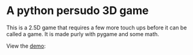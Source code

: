 # A python persudo 3D game
This is a 2.5D game that requires a few more touch ups before it can be called a game.
It is made purly with pygame and some math.

View the [demo](https://imgur.com/a/yWShhPz): 
